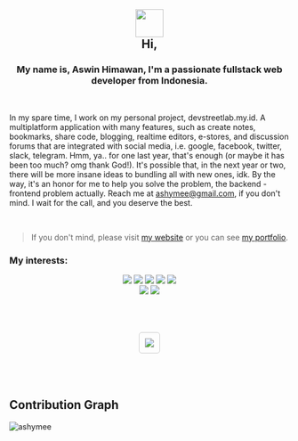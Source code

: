 <h2 align="center">
<img src="https://media.giphy.com/media/hvRJCLFzcasrR4ia7z/giphy.gif" width="50px">
<br/>
Hi,
</h2>
<h3 align="center">My name is, Aswin Himawan, I'm a passionate fullstack web developer from Indonesia.</h3>

<br/>

In my spare time, I work on my personal project, devstreetlab.my.id. A multiplatform application with many features, such as create notes, bookmarks, share code, blogging, realtime editors, e-stores, and discussion forums that are integrated with social media, i.e. google, facebook, twitter, slack, telegram. Hmm, ya.. for one last year, that's enough (or maybe it has been too much? omg thank God!). It's possible that, in the next year or two, there will be more insane ideas to bundling all with new ones, idk.
By the way, it's an honor for me to help you solve the problem, the backend - frontend problem actually. Reach me at ashymee@gmail.com, if you don't mind. I wait for the call, and you deserve the best.

<br/>

> If you don't mind, please visit [my website](https://devstreetlab.my.id) or you can see [my portfolio](https://ashymee.github.io).


### My interests:
<p align="center"> 
  <img src="https://img.shields.io/badge/node.js%20-%2343853D.svg?&style=for-the-badge&logo=node.js&logoColor=white">
  <img src="https://img.shields.io/badge/express.js%20-%23404d59.svg?&style=for-the-badge">
  <img src="https://img.shields.io/badge/javascript%20-%23323330.svg?&style=for-the-badge&logo=javascript&logoColor=%23F7DF1E"/>
  <img src="https://img.shields.io/badge/typescript%20-%23323330.svg?&style=for-the-badge&logo=typescript&logoColor=%177bbb"/>
  <img src="https://img.shields.io/badge/react%20-%2320232a.svg?&style=for-the-badge&logo=react&logoColor=%2361DAFB">
  <br/>
  <img src="https://img.shields.io/badge/electron%20-%2320232e.svg?&style=for-the-badge&logo=electron&logoColor=%47848F">
  <img src="https://img.shields.io/badge/material%20ui%20-%230081CB.svg?&style=for-the-badge&logo=material-ui&logoColor=white">
</p>

<br/>

<p align="center"> 
  <img src="https://profile-counter.glitch.me/ashymee/count.svg" style="border: 1px solid #ccc; border-radius: 5px; padding: 10px; margin: 20px 0" />
</p>

<br/>

## Contribution Graph

<p><img align="left" src="https://activity-graph.herokuapp.com/graph?username=ashymee&theme=github" alt="ashymee" /></p>
